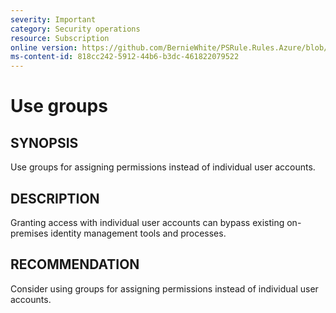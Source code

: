 ```yaml
---
severity: Important
category: Security operations
resource: Subscription
online version: https://github.com/BernieWhite/PSRule.Rules.Azure/blob/master/docs/rules/en/Azure.RBAC.UseGroups.md
ms-content-id: 818cc242-5912-44b6-b3dc-461822079522
---
```


# Use groups

## SYNOPSIS

Use groups for assigning permissions instead of individual user accounts.

## DESCRIPTION

Granting access with individual user accounts can bypass existing on-premises identity management tools and processes.

## RECOMMENDATION

Consider using groups for assigning permissions instead of individual user accounts.
